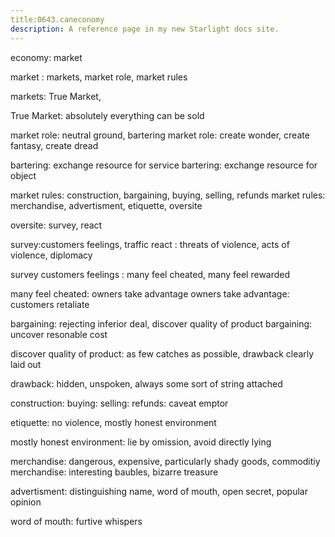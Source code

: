 ```yaml
---
title:0643.caneconomy
description: A reference page in my new Starlight docs site.
---
```


economy: market 

market : markets, market role, market rules

markets: True Market, 

True Market: absolutely everything can be sold   

market role: neutral ground, bartering
market role: create wonder, create fantasy, create dread

bartering: exchange resource for service
bartering: exchange resource for object 
  
market rules: construction, bargaining, buying, selling, refunds 
market rules: merchandise, advertisment, etiquette, oversite 

oversite: survey, react 

survey:customers feelings, traffic 
react : threats of violence, acts of violence, diplomacy 

survey customers feelings : many feel cheated, many feel rewarded 

many feel cheated: owners take advantage
owners take advantage: customers retaliate 

bargaining: rejecting inferior deal, discover quality of product
bargaining: uncover resonable cost  

discover quality of product: as few catches as possible, drawback clearly laid out

drawback: hidden, unspoken, always some sort of string attached  

construction: 
buying: 
selling: 
refunds: caveat emptor

etiquette: no violence, mostly honest environment

mostly honest environment: lie by omission, avoid directly lying 

merchandise: dangerous, expensive, particularly shady goods, commoditiy
merchandise: interesting baubles, bizarre treasure 

advertisment: distinguishing name, word of mouth, open secret, popular opinion

word of mouth: furtive whispers



